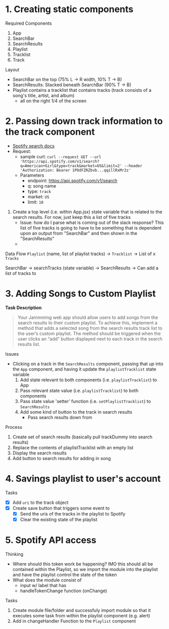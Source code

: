 # 1. Creating static components
Required Components
1. App
2. SearchBar
3. SearchResults
4. Playlist
5. Tracklist
7. Track

Layout
- SearchBar on the top (75% L -> R width, 10% T -> B)
- SearchResults: Stacked beneath SearchBar (90% T -> B)
- Playlist contains a tracklist that contains tracks (track consists of a song's title, artist, and album)
    - all on the right 1/4 of the screen

# 2. Passing down track information to the track component
- [Spotify search docs](https://developer.spotify.com/documentation/web-api/reference/search)
- Request:
    - sample curl: `curl --request GET --url 'https://api.spotify.com/v1/search?q=American+Girl&type=track&market=US&limit=2' --header 'Authorization: Bearer 1POdFZRZbvb...qqillRxMr2z'`
    - Parameters
        - endpoint: https://api.spotify.com/v1/search
        - q: song name
        - type: `track`
        - market: `US`
        - limit: `10`
1. Create a top level (i.e. within App.jsx) state variable that is related to the search results.  For now, just keep this a list of five tracks
    - Issue: how do I parse what is coming out of the slack response?  This list of five tracks is going to have to be something that is dependent upon an output from "SearchBar" and then shown in the "SearchResults"
    - 

Data Flow
 `Playlist` (name, list of playlist tracks) -> `Tracklist` -> List of x `Tracks`

 SearchBar -> searchTracks (state variable) -> SearchResults -> Can add a list of tracks to 

# 3. Adding Songs to Custom Playlist

**Task Description**
> Your Jammming web app should allow users to add songs from the search results to their custom playlist. To achieve this, implement a method that adds a selected song from the search results track list to the user’s custom playlist. The method should be triggered when the user clicks an “add” button displayed next to each track in the search results list.

Issues
- Clicking on a track in the `SearchResults` component, passing that *up* into the `App` component, and having it update the `playlistTracklist` state variable
    1. Add state relevant to both components (i.e. `playlistTracklist`) to App
    2. Pass relevant state value (i.e. `playlistTracklist`) to both components
    3. Pass state value 'setter' function (i.e. `setPlaylistTracklist`) to `SearchResults`
    4. Add some kind of button to the track in search results
        - Pass search results down from

Process
1. Create set of search results (basically pull trackDummy into search results)
2. Replace the contents of playlistTracklist with an empty list
3. Display the search results
4. Add button to search results for adding in song


# 4. Savings playlist to user's account

Tasks
- [x] Add `uri` to the track object
- [x] Create save button that triggers some event to 
    - [x] Send the uris of the tracks in the playlist to Spotify
    - [x] Clear the existing state of the playlist

# 5. Spotify API access

Thinking
- Where should this token work be happening?  IMO this should all be contained within the Playlist, so we import the module into the playlist and have the playlist control the state of the token
- What does the module consist of
    - input w/ label that has 
    - handleTokenChange function (onChange)

Tasks
1. Create module file/folder and successfuly import module so that it executes some task from within the playlist component (e.g. alert)
2. Add in changeHandler Function to the `Playlist` component